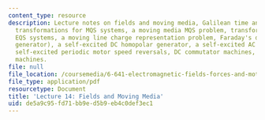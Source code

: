 ```yaml
---
content_type: resource
description: Lecture notes on fields and moving media, Galilean time and space transformations,
  transformations for MQS systems, a moving media MQS problem, transformations for
  EQS systems, a moving line charge representation problem, Faraday's disk (homopolar
  generator), a self-excited DC homopolar generator, a self-excited AC homopolar generator,
  self-excited periodic motor speed reversals, DC commutator machines, and self-excited
  machines.
file: null
file_location: /coursemedia/6-641-electromagnetic-fields-forces-and-motion-spring-2005/de5a9c95fd71bb9ed5b9eb4c0def3ec1_lecture14.pdf
file_type: application/pdf
resourcetype: Document
title: 'Lecture 14: Fields and Moving Media'
uid: de5a9c95-fd71-bb9e-d5b9-eb4c0def3ec1
---
```

